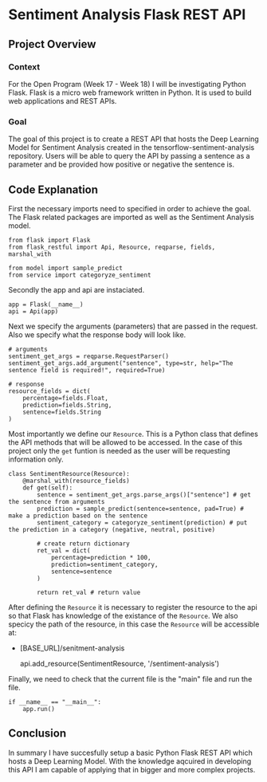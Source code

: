 # Sentiment Analysis Flask REST API

## Project Overview

### Context

For the Open Program (Week 17 - Week 18) I will be investigating Python Flask. Flask is a micro web framework written in Python. It is used to build web applications and REST APIs. 

### Goal

The goal of this project is to create a REST API that hosts the Deep Learning Model for Sentiment Analysis created in the tensorflow-sentiment-analysis repository. Users will be able to query the API by passing a sentence as a parameter and be provided how positive or negative the sentence is.

## Code Explanation

First the necessary imports need to specified in order to achieve the goal. The Flask related packages are imported as well as the Sentiment Analysis model. 

    from flask import Flask 
    from flask_restful import Api, Resource, reqparse, fields, marshal_with

    from model import sample_predict
    from service import categoryze_sentiment

Secondly the app and api are instaciated.

    app = Flask(__name__)
    api = Api(app)

Next we specify the arguments (parameters) that are passed in the request. Also we specify what the response body will look like.

    # arguments
    sentiment_get_args = reqparse.RequestParser()
    sentiment_get_args.add_argument("sentence", type=str, help="The sentence field is required!", required=True)

    # response
    resource_fields = dict(
        percentage=fields.Float,
        prediction=fields.String,
        sentence=fields.String
    )

Most importantly we define our `Resource`. This is a Python class that defines the API methods that will be allowed to be accessed. In the case of this project only the `get` funtion is needed as the user will be requesting information only. 

    class SentimentResource(Resource):
        @marshal_with(resource_fields)
        def get(self):
            sentence = sentiment_get_args.parse_args()["sentence"] # get the sentence from arguments
            prediction = sample_predict(sentence=sentence, pad=True) # make a prediction based on the sentence
            sentiment_category = categoryze_sentiment(prediction) # put the prediction in a category (negative, neutral, positive)

            # create return dictionary
            ret_val = dict(
                percentage=prediction * 100,
                prediction=sentiment_category,
                sentence=sentence
            )

            return ret_val # return value

After defining the `Resource` it is necessary to register the resource to the api so that Flask has knowledge of the existance of the `Resource`. We also specicy the path of the resource, in this case the `Resource` will be accessible at:

* [BASE_URL]/senitment-analysis

    api.add_resource(SentimentResource, '/sentiment-analysis')

Finally, we need to check that the current file is the "main" file and run the file.

    if __name__ == "__main__":
        app.run()

## Conclusion

In summary I have succesfully setup a basic Python Flask REST API which hosts a Deep Learning Model. With the knowledge aqcuired in developing this API I am capable of applying that in bigger and more complex projects.